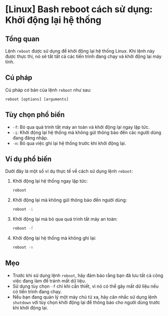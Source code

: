 # [Linux] Bash reboot cách sử dụng: Khởi động lại hệ thống

## Tổng quan
Lệnh `reboot` được sử dụng để khởi động lại hệ thống Linux. Khi lệnh này được thực thi, nó sẽ tắt tất cả các tiến trình đang chạy và khởi động lại máy tính.

## Cú pháp
Cú pháp cơ bản của lệnh `reboot` như sau:
```
reboot [options] [arguments]
```

## Tùy chọn phổ biến
- `-f`: Bỏ qua quá trình tắt máy an toàn và khởi động lại ngay lập tức.
- `-i`: Khởi động lại hệ thống mà không gửi thông báo đến các người dùng đang đăng nhập.
- `-n`: Bỏ qua việc ghi lại hệ thống trước khi khởi động lại.

## Ví dụ phổ biến
Dưới đây là một số ví dụ thực tế về cách sử dụng lệnh `reboot`:

1. Khởi động lại hệ thống ngay lập tức:
   ```bash
   reboot
   ```

2. Khởi động lại mà không gửi thông báo đến người dùng:
   ```bash
   reboot -i
   ```

3. Khởi động lại mà bỏ qua quá trình tắt máy an toàn:
   ```bash
   reboot -f
   ```

4. Khởi động lại hệ thống mà không ghi lại:
   ```bash
   reboot -n
   ```

## Mẹo
- Trước khi sử dụng lệnh `reboot`, hãy đảm bảo rằng bạn đã lưu tất cả công việc đang làm để tránh mất dữ liệu.
- Sử dụng tùy chọn `-f` chỉ khi cần thiết, vì nó có thể gây mất dữ liệu nếu có tiến trình đang chạy.
- Nếu bạn đang quản lý một máy chủ từ xa, hãy cân nhắc sử dụng lệnh `shutdown` với tùy chọn khởi động lại để thông báo cho người dùng trước khi khởi động lại.